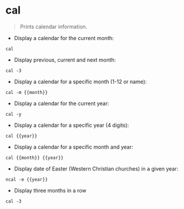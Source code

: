 # cal

> Prints calendar information.

- Display a calendar for the current month:

`cal`

- Display previous, current and next month:

`cal -3`

- Display a calendar for a specific month (1-12 or name):

`cal -m {{month}}`

- Display a calendar for the current year:

`cal -y`

- Display a calendar for a specific year (4 digits):

`cal {{year}}`

- Display a calendar for a specific month and year:

`cal {{month}} {{year}}`

- Display date of Easter (Western Christian churches) in a given year:

`ncal -e {{year}}`

- Display three months in a row

`cal -3`
